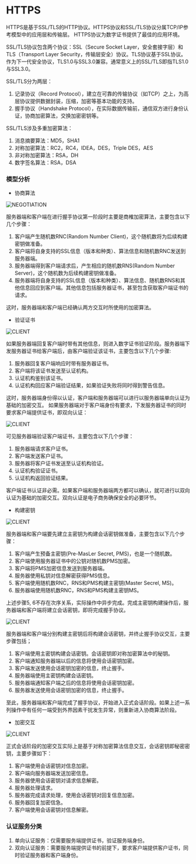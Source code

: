 HTTPS
===

HTTPS是基于SSL/TLS的HTTP协议。HTTPS协议和SSL/TLS协议分属TCP/IP参考模型中的应用层和传输层。
HTTPS协议为数字证书提供了最佳的应用环境。

SSL/TLS协议包含两个协议：SSL（Secure Socket Layer，安全套接字层）和TLS（Transport Layer Security，传输层安全）协议。TLS协议基于SSL协议。作为下一代安全协议，TLS1.0与SSL3.0兼容。通常意义上的SSL/TLS即指TLS1.0与SSL3.0。

SSL/TLS分为两层：

1. 记录协议（Record Protocol），建立在可靠的传输协议（如TCP）之上，为高层协议提供数据封装，压缩，加密等基本功能的支持。
2. 握手协议（Handshake Protocol），在实际数据传输前，通信双方进行身份认证，协商加密算法，交换加密密钥等。

SSL/TLS涉及多重加密算法：

1. 消息摘要算法：MD5，SHA1
2. 对称加密算法：RC2，RC4，IDEA，DES，Triple DES，AES
3. 非对称加密算法：RSA，DH
4. 数字签名算法：RSA，DSA

### 模型分析

- 协商算法

![NEGOTIATION](img/6.2.1-negotiation.png)

服务器端和客户端在进行握手协议第一阶段时主要是商榷加密算法，主要包含以下几个步骤：

1. 客户端产生随机数RNC(Random Number Client)，这个随机数将为后续构建密钥做准备。
2. 客户端将自身支持的SSL信息（版本和种类）、算法信息和随机数RNC发送到服务器端。
3. 服务器端得到客户端请求后，产生相应的随机数RNS(Random Number Server)，这个随机数为后续构建密钥做准备。
4. 服务器端将自身支持的SSL信息（版本和种类）、算法信息、随机数RNS和其他信息回应到客户端。其他信息包括服务器证书，甚至包含获取客户端证书的请求。

这时，服务器端和客户端已经确认两方交互时所使用的加密算法。

- 验证证书

![CLIENT](img/6.2.2-client.png)

如果服务器端回复客户端时带有其他信息，则进入数字证书验证阶段。服务器端下发服务器证书给客户端后，由客户端验证该证书，主要包含以下几个步骤:

1. 服务器回复客户端响应时带有服务器证书。
2. 客户端将该证书发送至认证机构。
3. 认证机构鉴别该证书。
4. 认证机构回应客户端验证结果，如果验证失败将同时得到警告信息。

这时，服务器端身份得以认证，客户端和服务器端可以进行以服务器端单向认证为基础的加密交互。
如果服务器端对于客户端身份有要求，下发服务器证书的同时要求客户端提供证书，即双向认证：

![CLIENT](img/6.2.3-server.png)

可见服务器端验证客户端证书，主要包含以下几个步骤：

1. 服务器端请求客户证书。
2. 客户端发送客户证书。
3. 服务器将客户证书发送至认证机构验证。
4. 认证机构验证证书。
5. 认证机构返回验证结果。

客户端证书认证非必需。如果客户端和服务器端两方都可以确认，就可进行以双向认证为基础的加密交互。双向认证是电子商务确保安全的必要环节。

- 构建密钥

![CLIENT](img/6.2.4-ms.png)

服务器端和客户端要先建立主密钥为构建会话密钥做准备，主要包含以下几个步骤：

1. 客户端产生预备主密钥(Pre-MasLer Secret, PMS)，也是一个随机数。
2. 客户端使用服务器证书中的公钥对随机数PMS加密。
3. 客户端将PMS加密信息发送到服务器端。
4. 服务器使用私钥对信息解密获得PMS信息。
5. 客户端使用随机数RNC，RNS和PMS构建主密钥(Master Secrel, MS)。
6. 服务器端使用随机数RNC，RNS和PMS构建主密钥MS。

上述步骤5, 6不存在次序关系，实际操作中异步完成。完成主密钥构建操作后，服务器端和客户端将建立会话密钥，即将完成握手协议。

![CLIENT](img/6.2.5-session.png)

服务器端和客户端分别构建主密钥后将构建会话密钥，并终止握手协议交互，主要步骤包括；

1. 客户端使用主密钥构建会话密钥。会话密钥即对称加密算法中的秘钥。
2. 客户端通知服务器端以后的信息将使用会话密钥加密。
3. 客户端发送使用会话密钥加密的信息，终止握手。
4. 服务器端使用主密钥构建会话密钥。
5. 服务器端通知客户端之后的信息将使用会话密钥加密。
6. 服务器发送使用会话密钥加密的信息，终止握手。

至此，服务器端和客户端完成了握手协议，开始进入正式会话阶段。如果上述一系列操作中有任何一端受到外界因素干扰发生异常，则重新进入协商算法阶段。

- 加密交互

![CLIENT](img/6.2.6-encrypt.png)

正式会话阶段的加密交互实际上是基于对称加密算法信息交互，会话密钥即秘密密钥，主要步骤如下：

1. 客户端使用会话密钥对信息加密。
2. 客户端向服务器端发送加密信息。
3. 服务器使用会话密钥对请求信息解密。
4. 服务器处理请求。
5. 服务器完成请求处理，使用会话密钥对回复信息加密。
6. 服务器回复加密信急。
7. 客户端使用会话密钥对信息解密。

### 认证服务分类

1. 单向认证服务：仅需要服务端提供证书，验证服务端身份。
2. 双向认证服务：需要服务端提供证书的前提下，要求客户端提供客户证书，同时验证服务器和客户端身份。
